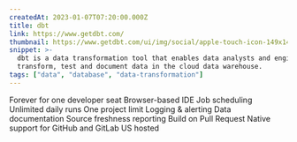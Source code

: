 ```yaml
---
createdAt: 2023-01-07T07:20:00.000Z
title: dbt
link: https://www.getdbt.com/
thumbnail: https://www.getdbt.com/ui/img/social/apple-touch-icon-149x149.png
snippet: >-
  dbt is a data transformation tool that enables data analysts and engineers to
  transform, test and document data in the cloud data warehouse.
tags: ["data", "database", "data-transformation"]
---
```

Forever for one developer seat
Browser-based IDE
Job scheduling
Unlimited daily runs
One project limit
Logging & alerting
Data documentation
Source freshness reporting
Build on Pull Request
Native support for GitHub and GitLab
US hosted
